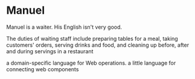 Manuel
======

Manuel is a waiter. His English isn't very good.

The duties of waiting staff include preparing tables for a meal, taking customers' orders, serving drinks and food, and cleaning up before, after and during servings in a restaurant

a domain-specific language for Web operations. 
a little language for connecting web components